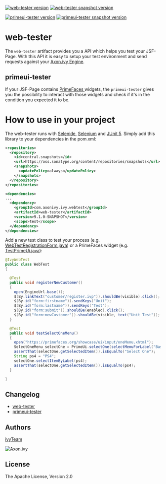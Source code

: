 [![web-tester version][0]][1] [![web-tester snapshot version][2]][3]

[![primeui-tester version][4]][5] [![primeui-tester snapshot version][6]][7]

# web-tester
The `web-tester` artifact provides you a API which helps you test your JSF-Page.
With this API it is easy to setup your test environment and send requests
against your [Axon.ivy Engine](https://developer.axonivy.com/download). 

## primeui-tester
If your JSF-Page contains [PrimeFaces ](https://www.primefaces.org/showcase/)
widgets, the `primeui-tester` gives you the possibility to interact with those
widgets and check if it's in the condition you expected it to be. 

# How to use in your project
The web-tester runs with [Selenide](https://selenide.org/),
[Selenium](https://selenium.dev/projects/) and [JUnit
5](https://junit.org/junit5/). Simply add this library to your dependencies in
the pom.xml:

```xml
<repositories>
  <repository>
    <id>central.snapshots</id>
    <url>https://oss.sonatype.org/content/repositories/snapshots</url>
    <snapshots>
      <updatePolicy>always</updatePolicy>
    </snapshots>
  </repository>
</repositories>

<dependencies>
...
  <dependency>
    <groupId>com.axonivy.ivy.webtest</groupId>
    <artifactId>web-tester</artifactId>
    <version>9.1.0-SNAPSHOT</version>
    <scope>test</scope>
  </dependency>
</dependencies>
```

Add a new test class to test your process (e.g.
[WebTestRegistrationForm.java](https://github.com/axonivy/project-build-examples/blob/master/compile-test/crmIntegrationTests/src_test/ch/ivyteam/integrationtest/WebTestRegistrationForm.java))
or a PrimeFaces widget (e.g.
[TestPrimeUi.java](primeui-tester/src/test/java/com/axonivy/ivy/webtest/primeui/TestPrimeUi.java)):

```java
@IvyWebTest
public class WebTest
{

  @Test
  public void registerNewCustomer()
  {
    open(EngineUrl.base());
    $(By.linkText("customer/register.ivp")).shouldBe(visible).click();
    $(By.id("form:firstname")).sendKeys("Unit");
    $(By.id("form:lastname")).sendKeys("Test");
    $(By.id("form:submit")).shouldBe(enabled).click();
    $(By.id("form:newCustomer")).shouldBe(visible, text("Unit Test"));
  }

  @Test
  public void testSelectOneMenu()
  {
    open("https://primefaces.org/showcase/ui/input/oneMenu.xhtml");
    SelectOneMenu selectOne = PrimeUi.selectOne(selectMenuForLabel("Basic:"));
    assertThat(selectOne.getSelectedItem()).isEqualTo("Select One");
    String ps4 = "PS4";
    selectOne.selectItemByLabel(ps4);
    assertThat(selectOne.getSelectedItem()).isEqualTo(ps4);
  }

}
```

## Changelog
- [web-tester](web-tester/CHANGELOG.md)
- [primeui-tester](primeui-tester/CHANGELOG.md)

## Authors

[ivyTeam](https://developer.axonivy.com/)

[![Axon.ivy](https://www.axonivy.com/hubfs/brand/axonivy-logo-black.svg)](http://www.axonivy.com)


## License
The Apache License, Version 2.0

[0]: https://img.shields.io/badge/web--tester-9.1.0-green
[1]: https://repo1.maven.org/maven2/com/axonivy/ivy/webtest/web-tester/
[2]: https://img.shields.io/badge/web--tester-9.1.1--SNAPSHOT-yellow
[3]: https://oss.sonatype.org/content/repositories/snapshots/com/axonivy/ivy/webtest/web-tester/
[4]: https://img.shields.io/badge/primeui--tester-9.1.0-green
[5]: https://repo1.maven.org/maven2/com/axonivy/ivy/webtest/primeui-tester/
[6]: https://img.shields.io/badge/primeui--tester-9.1.1--SNAPSHOT-yellow
[7]: https://oss.sonatype.org/content/repositories/snapshots/com/axonivy/ivy/webtest/primeui-tester/
